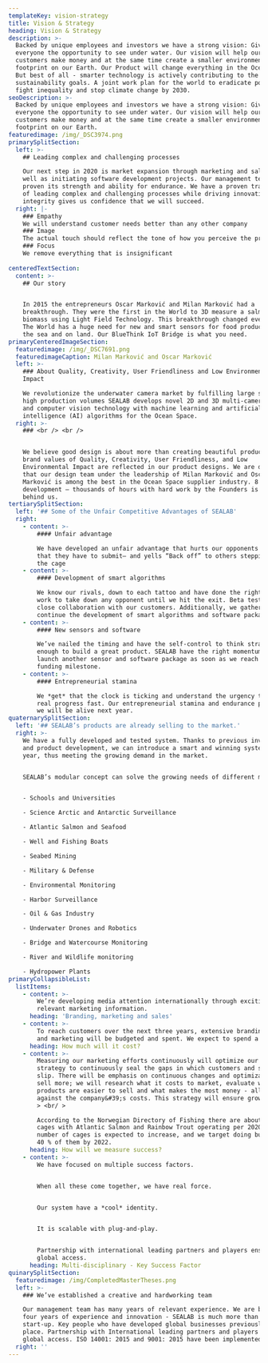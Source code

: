 ```yaml
---
templateKey: vision-strategy
title: Vision & Strategy
heading: Vision & Strategy
description: >-
  Backed by unique employees and investors we have a strong vision: Give
  everyone the opportunity to see under water. Our vision will help our
  customers make money and at the same time create a smaller environmental
  footprint on our Earth. Our Product will change everything in the Ocean Space.
  But best of all - smarter technology is actively contributing to the UN’s
  sustainability goals. A joint work plan for the world to eradicate poverty,
  fight inequality and stop climate change by 2030.
seoDescription: >-
  Backed by unique employees and investors we have a strong vision: Give
  everyone the opportunity to see under water. Our vision will help our
  customers make money and at the same time create a smaller environmental
  footprint on our Earth.
featuredimage: /img/_DSC3974.png
primarySplitSection:
  left: >-
    ## Leading complex and challenging processes

    Our next step in 2020 is market expansion through marketing and sales as
    well as initiating software development projects. Our management team has
    proven its strength and ability for endurance. We have a proven track record
    of leading complex and challenging processes while driving innovation. Our
    integrity gives us confidence that we will succeed.
  right: |-
    ### Empathy
    We will understand customer needs better than any other company
    ### Image
    The actual touch should reflect the tone of how you perceive the product
    ### Focus
    We remove everything that is insignificant
      
centeredTextSection:
  content: >-
    ## Our story


    In 2015 the entrepreneurs Oscar Marković and Milan Marković had a
    breakthrough. They were the first in the World to 3D measure a salmon’s
    biomass using Light Field Technology. This breakthrough changed everything!
    The World has a huge need for new and smart sensors for food production in
    the sea and on land. Our BlueThink IoT Bridge is what you need.
primaryCenteredImageSection:
  featuredimage: /img/_DSC7691.png
  featuredimageCaption: Milan Marković and Oscar Marković
  left: >-
    ### About Quality, Creativity, User Friendliness and Low Environmental
    Impact

    We revolutionize the underwater camera market by fulfilling large sales and
    high production volumes SEALAB develops novel 2D and 3D multi-camera systems
    and computer vision technology with machine learning and artificial
    intelligence (AI) algorithms for the Ocean Space.
  right: >-
    ### <br /> <br />


    We believe good design is about more than creating beautiful products. Our
    brand values of Quality, Creativity, User Friendliness, and Low
    Environmental Impact are reflected in our product designs. We are delighted
    that our design team under the leadership of Milan Marković and Oscar
    Marković is among the best in the Ocean Space supplier industry. 8 years of
    development – thousands of hours with hard work by the Founders is now
    behind us.
tertiarySplitSection:
  left: '## Some of the Unfair Competitive Advantages of SEALAB'
  right:
    - content: >-
        #### Unfair advantage

        We have developed an unfair advantage that hurts our opponents so badly
        that they have to submit— and yells “Back off” to others stepping into
        the cage
    - content: >-
        #### Development of smart algorithms

        We know our rivals, down to each tattoo and have done the right prep
        work to take down any opponent until we hit the exit. Beta testing and
        close collaboration with our customers. Additionally, we gather data to
        continue the development of smart algorithms and software packages.
    - content: >-
        #### New sensors and software

        We’ve nailed the timing and have the self-control to think strategically
        enough to build a great product. SEALAB have the right momentum to
        launch another sensor and software package as soon as we reach the next
        funding milestone.
    - content: >-
        #### Entrepreneurial stamina

        We *get* that the clock is ticking and understand the urgency to make
        real progress fast. Our entrepreneurial stamina and endurance prove that
        we will be alive next year.
quaternarySplitSection:
  left: '## SEALAB’s products are already selling to the market.'
  right: >-
    We have a fully developed and tested system. Thanks to previous investments
    and product development, we can introduce a smart and winning system this
    year, thus meeting the growing demand in the market. 


    SEALAB’s modular concept can solve the growing needs of different markets:


    - Schools and Universities

    - Science Arctic and Antarctic Surveillance

    - Atlantic Salmon and Seafood

    - Well and Fishing Boats

    - Seabed Mining

    - Military & Defense

    - Environmental Monitoring

    - Harbor Surveillance

    - Oil & Gas Industry

    - Underwater Drones and Robotics

    - Bridge and Watercourse Monitoring

    - River and Wildlife monitoring

    - Hydropower Plants
primaryCollapsibleList:
  listItems:
    - content: >-
        We’re developing media attention internationally through exciting and
        relevant marketing information.
      heading: 'Branding, marketing and sales'
    - content: >-
        To reach customers over the next three years, extensive branding, sales
        and marketing will be budgeted and spent. We expect to spend a lot.
      heading: How much will it cost?
    - content: >-
        Measuring our marketing efforts continuously will optimize our marketing
        strategy to continuously seal the gaps in which customers and sales
        slip. There will be emphasis on continuous changes and optimization to
        sell more; we will research what it costs to market, evaluate which
        products are easier to sell and what makes the most money - all measured
        against the company&#39;s costs. This strategy will ensure growth. <br/
        > <br/ >

        According to the Norwegian Directory of Fishing there are about 4000
        cages with Atlantic Salmon and Rainbow Trout operating per 2020. The
        number of cages is expected to increase, and we target doing business in
        40 % of them by 2022.
      heading: How will we measure success?
    - content: >-
        We have focused on multiple success factors.


        When all these come together, we have real force.


        Our system have a *cool* identity.


        It is scalable with plug-and-play.


        Partnership with international leading partners and players ensures
        global access.
      heading: Multi-disciplinary - Key Success Factor
quinarySplitSection:
  featuredimage: /img/CompletedMasterTheses.png
  left: >-
    ### We’ve established a creative and hardworking team

    Our management team has many years of relevant experience. We are built on
    four years of experience and innovation - SEALAB is much more than a
    start-up. Key people who have developed global businesses previously are in
    place. Partnership with International leading partners and players ensures
    global access. ISO 14001: 2015 and 9001: 2015 have been implemented.
  right: ''
---
```


